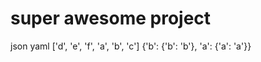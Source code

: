<!--
    =====================================
    generator=datazen
    version=3.1.2
    hash=6d844b64ba9b4d34ea3a70c213cf7ea2
    =====================================
-->

# super awesome project

json
yaml
['d', 'e', 'f', 'a', 'b', 'c']
{'b': {'b': 'b'}, 'a': {'a': 'a'}}
